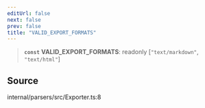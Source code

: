 ```yaml
---
editUrl: false
next: false
prev: false
title: "VALID_EXPORT_FORMATS"
---
```


> **`const`** **VALID\_EXPORT\_FORMATS**: readonly [`"text/markdown"`, `"text/html"`]

## Source

internal/parsers/src/Exporter.ts:8
